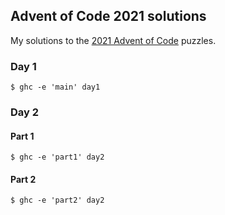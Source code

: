 ## Advent of Code 2021 solutions

My solutions to the [2021 Advent of Code][] puzzles.

### Day 1

```
$ ghc -e 'main' day1
```

### Day 2

#### Part 1

```
$ ghc -e 'part1' day2
```

#### Part 2

```
$ ghc -e 'part2' day2
```

[2021 Advent of Code]: https://adventofcode.com/2021
